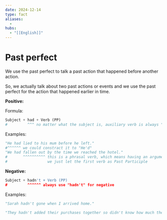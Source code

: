 ```yaml
---
date: 2024-12-14
type: fact
aliases:
  -
hubs:
  - "[[English]]"
---
```


# Past perfect

We use the past perfect to talk a past action that happened before another action.

So, we actually talk about two past actions or events and we use the past perfect for the action that happened earlier in time.

**Positive:**

Formula:
```py
Subject + had + Verb (PP)
#         ^^^ no matter what the subject is, auxiliary verb is always "had"
```
Examples:
```py
"He had lied to his mum before he left."
#^^^^^^ we could constract it to "He'd"
"We had fallen out by the time we reached the hotel."
#       ^^^^^^^^^^ this is a phrasal verb, which means having an argument and no more friends
#                  we just let the first verb as Past Participle
```

**Negative:**

```py
Subject + hadn't + Verb (PP) 
#         ^^^^^^ always use "hadn't" for negative
```
Examples:
```py
"Sarah hadn't gone when I arrived home."

"They hadn't added their purchases together so didn't know how much they spent."

```
```
